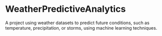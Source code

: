# WeatherPredictiveAnalytics
A project using weather datasets to predict future conditions, such as temperature, precipitation, or storms, using machine learning techniques.
